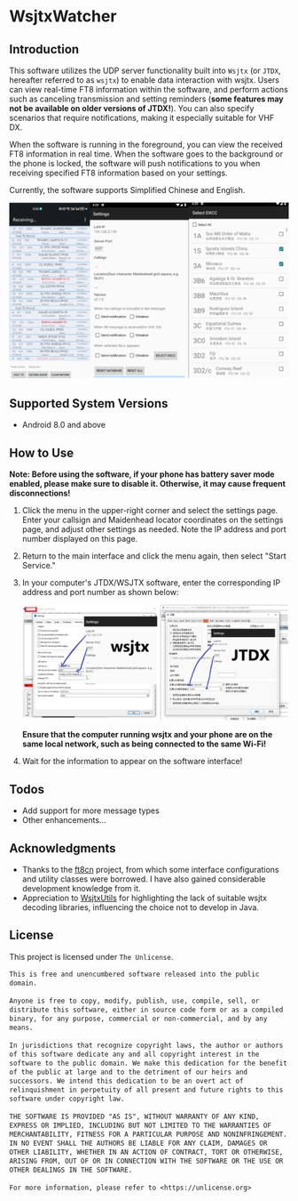 # WsjtxWatcher

## Introduction

This software utilizes the UDP server functionality built into `Wsjtx` (or `JTDX`, hereafter referred to as `wsjtx`) to enable data interaction with wsjtx. Users can view real-time FT8 information within the software, and perform actions such as canceling transmission and setting reminders (**some features may not be available on older versions of JTDX!**). You can also specify scenarios that require notifications, making it especially suitable for VHF DX.

When the software is running in the foreground, you can view the received FT8 information in real time. When the software goes to the background or the phone is locked, the software will push notifications to you when receiving specified FT8 information based on your settings.

Currently, the software supports Simplified Chinese and English.

<img src="./md_assets/page3.png" style="zoom: 80%;" />

## Supported System Versions

+ Android 8.0 and above

## How to Use

**Note: Before using the software, if your phone has battery saver mode enabled, please make sure to disable it. Otherwise, it may cause frequent disconnections!**

1. Click the menu in the upper-right corner and select the settings page. Enter your callsign and Maidenhead locator
   coordinates on the settings page, and adjust other settings as needed. Note the IP address and port number displayed
   on this page.

2. Return to the main interface and click the menu again, then select "Start Service."

3. In your computer's JTDX/WSJTX software, enter the corresponding IP address and port number as shown below:

   <img src="./md_assets/page4.png" style="zoom: 67%;" />

   **Ensure that the computer running wsjtx and your phone are on the same local network, such as being connected to the
   same Wi-Fi!**

4. Wait for the information to appear on the software interface!

## Todos

+ Add support for more message types
+ Other enhancements...

## Acknowledgments

+ Thanks to the [ft8cn](https://github.com/N0BOY/FT8CN) project, from which some interface configurations and utility
  classes were borrowed. I have also gained considerable development knowledge from it.
+ Appreciation to [WsjtxUtils](https://github.com/KC3PIB/WsjtxUtils) for highlighting the lack of suitable wsjtx
  decoding libraries, influencing the choice not to develop in Java.

## License

This project is licensed under `The Unlicense`.

``````
This is free and unencumbered software released into the public domain.

Anyone is free to copy, modify, publish, use, compile, sell, or
distribute this software, either in source code form or as a compiled
binary, for any purpose, commercial or non-commercial, and by any
means.

In jurisdictions that recognize copyright laws, the author or authors
of this software dedicate any and all copyright interest in the
software to the public domain. We make this dedication for the benefit
of the public at large and to the detriment of our heirs and
successors. We intend this dedication to be an overt act of
relinquishment in perpetuity of all present and future rights to this
software under copyright law.

THE SOFTWARE IS PROVIDED "AS IS", WITHOUT WARRANTY OF ANY KIND,
EXPRESS OR IMPLIED, INCLUDING BUT NOT LIMITED TO THE WARRANTIES OF
MERCHANTABILITY, FITNESS FOR A PARTICULAR PURPOSE AND NONINFRINGEMENT.
IN NO EVENT SHALL THE AUTHORS BE LIABLE FOR ANY CLAIM, DAMAGES OR
OTHER LIABILITY, WHETHER IN AN ACTION OF CONTRACT, TORT OR OTHERWISE,
ARISING FROM, OUT OF OR IN CONNECTION WITH THE SOFTWARE OR THE USE OR
OTHER DEALINGS IN THE SOFTWARE.

For more information, please refer to <https://unlicense.org>
``````

